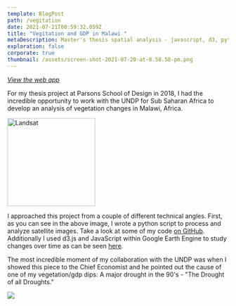 ```yaml
---
template: BlogPost
path: /vegitation
date: 2021-07-21T00:59:32.059Z
title: "Vegitation and GDP in Malawi "
metaDescription: Master's thesis spatial analysis - javascript, d3, python
exploration: false
corporate: true
thumbnail: /assets/screen-shot-2021-07-20-at-8.58.58-pm.png
---
```

*[View the web app](https://ryezzz.github.io/100_days_data_visualization/day_20/index.html)*

For my thesis project at Parsons School of Design in 2018, I had the incredible opportunity to work with the UNDP for Sub Saharan Africa to develop an analysis of vegetation changes in Malawi, Africa.

<img class="insideImage" src=https://ryez.design/assets/highlightsat.jpg alt="Landsat" width="200px"/>

I approached this project from a couple of different technical angles. First, as you can see in the above image, I wrote a python script to process and analyze satellite images. Take a look at some of my code [on GitHub](https://github.com/ryezzz/Sub-Saharan-Africa-NDVI-Analysis/tree/master/data_processing_python). Additionally I used d3.js and JavaScript within Google Earth Engine to study changes over time as can be seen [here](https://ryezzz.github.io/100_days_data_visualization/day_20/index.html). 

The most incredible moment of my collaboration with the UNDP was when I showed this piece to the Chief Economist and he pointed out the cause of one of my vegetation/gdp dips: A major drought in the 90's - "The Drought of all Droughts." 

![](/assets/screen-shot-2021-11-12-at-5.10.58-pm.png)